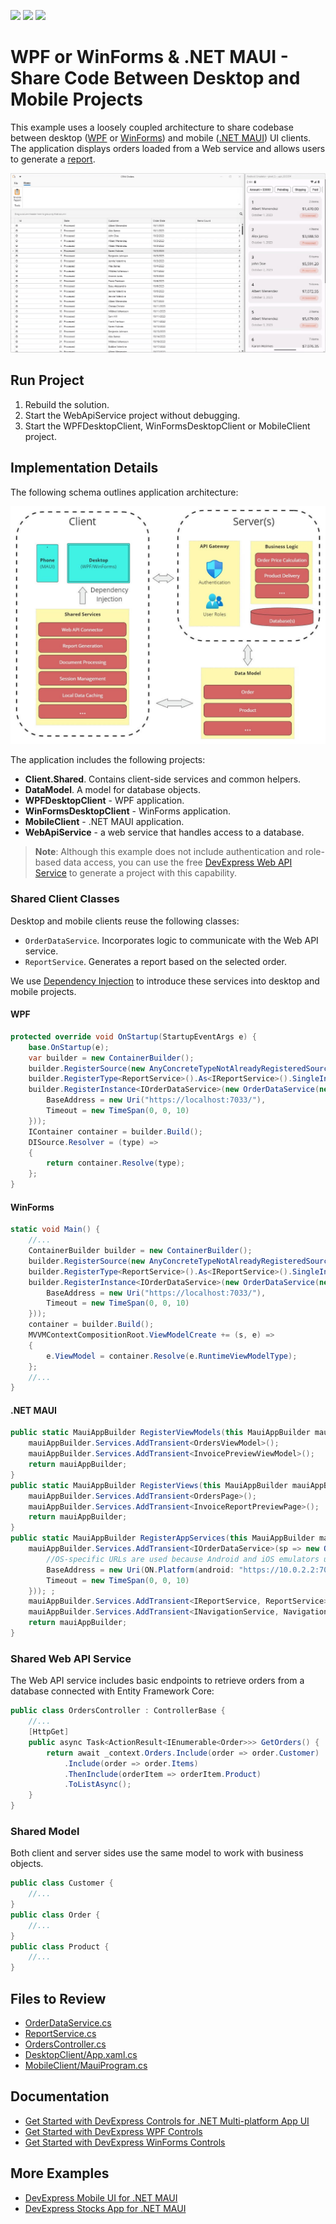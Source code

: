 <!-- default badges list -->
![](https://img.shields.io/endpoint?url=https://codecentral.devexpress.com/api/v1/VersionRange/792476725/24.1.3%2B)
[![](https://img.shields.io/badge/Open_in_DevExpress_Support_Center-FF7200?style=flat-square&logo=DevExpress&logoColor=white)](https://supportcenter.devexpress.com/ticket/details/T1230298)
[![](https://img.shields.io/badge/📖_How_to_use_DevExpress_Examples-e9f6fc?style=flat-square)](https://docs.devexpress.com/GeneralInformation/403183)
<!-- default badges end -->

# WPF or WinForms & .NET MAUI - Share Code Between Desktop and Mobile Projects

This example uses a loosely coupled architecture to share codebase between desktop ([WPF](https://www.devexpress.com/products/net/controls/wpf/) or [WinForms](https://www.devexpress.com/products/net/controls/winforms/)) and mobile ([.NET MAUI](https://www.devexpress.com/maui/)) UI clients. The application displays orders loaded from a Web service and allows users to generate a [report](https://www.devexpress.com/subscriptions/reporting/).

![Demo Video](./img/DemoVideo.gif)

## Run Project

1. Rebuild the solution.
2. Start the WebApiService project without debugging.
3. Start the WPFDesktopClient, WinFormsDesktopClient or MobileClient project.

## Implementation Details

The following schema outlines application architecture:

![Application Architecture](./img/Scheme.jpg)

The application includes the following projects:
- **Client.Shared**. Contains client-side services and common helpers.
- **DataModel**. A model for database objects.
- **WPFDesktopClient** - WPF application.
- **WinFormsDesktopClient** - WinForms application.
- **MobileClient** - .NET MAUI application.
- **WebApiService** - a web service that handles access to a database.

> **Note**:
> Although this example does not include authentication and role-based data access, you can use the free [DevExpress Web API Service](https://www.devexpress.com/products/net/application_framework/security-web-api-service.xml) to generate a project with this capability.

### Shared Client Classes

Desktop and mobile clients reuse the following classes:

- `OrderDataService`. Incorporates logic to communicate with the Web API service.
- `ReportService`. Generates a report based on the selected order.

We use [Dependency Injection](https://community.devexpress.com/blogs/wpf/archive/2022/02/07/dependency-injection-in-a-wpf-mvvm-application.aspx) to introduce these services into desktop and mobile projects.

#### WPF

```cs
protected override void OnStartup(StartupEventArgs e) {
    base.OnStartup(e);
    var builder = new ContainerBuilder();
    builder.RegisterSource(new AnyConcreteTypeNotAlreadyRegisteredSource());
    builder.RegisterType<ReportService>().As<IReportService>().SingleInstance();
    builder.RegisterInstance<IOrderDataService>(new OrderDataService(new HttpClient() {
        BaseAddress = new Uri("https://localhost:7033/"),
        Timeout = new TimeSpan(0, 0, 10)
    }));
    IContainer container = builder.Build();
    DISource.Resolver = (type) =>
    {
        return container.Resolve(type);
    };
}
```

#### WinForms

```cs
static void Main() {
    //...
    ContainerBuilder builder = new ContainerBuilder();
    builder.RegisterSource(new AnyConcreteTypeNotAlreadyRegisteredSource());
    builder.RegisterType<ReportService>().As<IReportService>().SingleInstance();
    builder.RegisterInstance<IOrderDataService>(new OrderDataService(new HttpClient() {
        BaseAddress = new Uri("https://localhost:7033/"),
        Timeout = new TimeSpan(0, 0, 10)
    }));
    container = builder.Build();
    MVVMContextCompositionRoot.ViewModelCreate += (s, e) =>
    {
        e.ViewModel = container.Resolve(e.RuntimeViewModelType);
    };
    //...
}
```

#### .NET MAUI

```cs
public static MauiAppBuilder RegisterViewModels(this MauiAppBuilder mauiAppBuilder) {
    mauiAppBuilder.Services.AddTransient<OrdersViewModel>();
    mauiAppBuilder.Services.AddTransient<InvoicePreviewViewModel>();
    return mauiAppBuilder;
}
public static MauiAppBuilder RegisterViews(this MauiAppBuilder mauiAppBuilder) {
    mauiAppBuilder.Services.AddTransient<OrdersPage>();
    mauiAppBuilder.Services.AddTransient<InvoiceReportPreviewPage>();
    return mauiAppBuilder;
}
public static MauiAppBuilder RegisterAppServices(this MauiAppBuilder mauiAppBuilder) {
    mauiAppBuilder.Services.AddTransient<IOrderDataService>(sp => new OrderDataService(new HttpClient(MyHttpMessageHandler.GetMessageHandler()) {
        //OS-specific URLs are used because Android and iOS emulators use different addresses to access the local machine: https://learn.microsoft.com/en-us/dotnet/maui/data-cloud/local-web-services?view=net-maui-7.0#local-machine-address
        BaseAddress = new Uri(ON.Platform(android: "https://10.0.2.2:7033/", iOS: "https://localhost:7033/")),
        Timeout = new TimeSpan(0, 0, 10)
    })); ;
    mauiAppBuilder.Services.AddTransient<IReportService, ReportService>();
    mauiAppBuilder.Services.AddTransient<INavigationService, NavigationService>();
    return mauiAppBuilder;
}
```


### Shared Web API Service

The Web API service includes basic endpoints to retrieve orders from a database connected with Entity Framework Core:

```cs
public class OrdersController : ControllerBase {
    //...
    [HttpGet]
    public async Task<ActionResult<IEnumerable<Order>>> GetOrders() {
        return await _context.Orders.Include(order => order.Customer)
            .Include(order => order.Items)
            .ThenInclude(orderItem => orderItem.Product)
            .ToListAsync();
    }
}
```

### Shared Model

Both client and server sides use the same model to work with business objects.

```cs
public class Customer {
    //...
}
public class Order {
    //...
}
public class Product {
    //...
}
```


## Files to Review

- [OrderDataService.cs](./CS/Client.Shared/OrderDataService.cs)
- [ReportService.cs](./CS/Client.Shared/ReportService.cs)
- [OrdersController.cs](./CS/WebApiService/Controllers/OrdersController.cs)
- [DesktopClient/App.xaml.cs](./CS/DesktopClient/App.xaml.cs)
- [MobileClient/MauiProgram.cs](./CS/MobileClient/MauiProgram.cs)

## Documentation

- [Get Started with DevExpress Controls for .NET Multi-platform App UI](https://docs.devexpress.com/MAUI/403249/get-started/get-started)
- [Get Started with DevExpress WPF Controls](https://docs.devexpress.com/WPF/401166/dotnet-core-support/getting-started)
- [Get Started with DevExpress WinForms Controls](https://docs.devexpress.com/WindowsForms/7874/winforms-controls#getting-started)


## More Examples

- [DevExpress Mobile UI for .NET MAUI](https://github.com/DevExpress-Examples/maui-demo-app)
- [DevExpress Stocks App for .NET MAUI](https://github.com/DevExpress-Examples/maui-stocks-mini)
